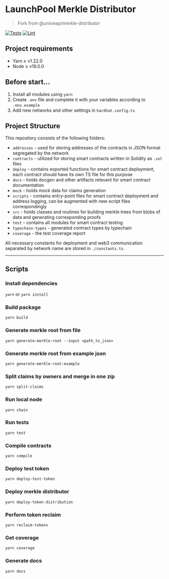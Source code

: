# LaunchPool Merkle Distributor

> Fork from @uniswap/merkle-distributor

[![Tests](https://github.com/Launchpool/merkle-distributor-new/workflows/Tests/badge.svg)](https://github.com/Launchpool/merkle-distributor-new/actions?query=workflow%3ATests)
[![Lint](https://github.com/Launchpool/merkle-distributor-new/workflows/Lint/badge.svg)](https://github.com/Launchpool/merkle-distributor-new/actions?query=workflow%3ALint)

## Project requirements

- Yarn ≥ v1.22.0
- Node ≥ v16.0.0

## Before start...

1. Install all modules using `yarn`
2. Create `.env` file and complete it with your variables according to `.env.example`
3. Add new networks and other settings in `hardhat.config.ts`

## Project Structure

This repository consists of the following folders:

- `addresses` - used for storing addresses of the contracts in JSON format segregated by the network
- `contracts` - utilized for storing smart contracts written in Solidity as `.sol` files
- `deploy` - contains exported functions for smart contract deployment, each contract should have its own TS file for this purpose
- `docs` - holds docgen and other artifacts relevant for smart contract documentation
- `mock` - holds mock data for claims generation
- `scripts` - contains entry-point files for smart contract deployment and address logging, can be augmented with new script files correspondingly
- `src` - holds classes and routines for building merkle trees from blobs of data and generating corresponding proofs
- `test` - contains all modules for smart contract testing
- `typechain-types` - generated contract types by typechain
- `coverage` - the test coverage report

All necessary constants for deployment and web3 communication separated by network name are stored in `./constants.ts`.

---

## Scripts

### Install dependencies

`yarn` or `yarn install`

### Build package

`yarn build`

### Generate merkle root from file

`yarn generate-merkle-root --input <path_to_json>`

### Generate merkle root from example json

`yarn generate-merkle-root:example`

### Split claims by owners and merge in one zip

`yarn split-claims`

### Run local node

`yarn chain`

### Run tests

`yarn test`

### Compile contracts

`yarn compile`

### Deploy test token

`yarn deploy-test-token`

### Deploy merkle distributor

`yarn deploy-token-distribution`

### Perform token reclaim

`yarn reclaim-tokens`

### Get coverage

`yarn coverage`

### Generate docs

`yarn docs`
